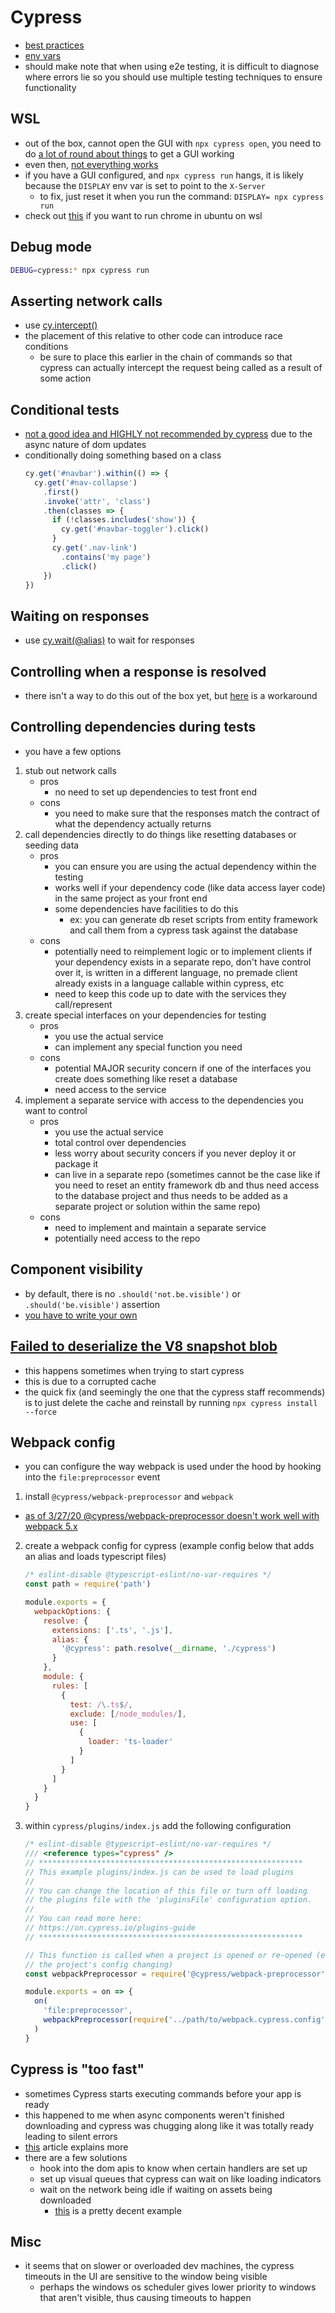 # Cypress

- [best practices](https://docs.cypress.io/guides/references/best-practices.html)
- [env vars](https://docs.cypress.io/guides/guides/environment-variables.html#Option-4-env)
- should make note that when using e2e testing, it is difficult to diagnose where errors lie so you should use multiple testing techniques to ensure functionality

## WSL
- out of the box, cannot open the GUI with `npx cypress open`, you need to do [a lot of round about things](https://nickymeuleman.netlify.app/blog/gui-on-wsl2-cypress/) to get a GUI working
- even then, [not everything works](https://github.com/cypress-io/cypress/issues/15251)
- if you have a GUI configured, and `npx cypress run` hangs, it is likely because the `DISPLAY` env var is set to point to the `X-Server`
  - to fix, just reset it when you run the command: `DISPLAY= npx cypress run`
- check out [this](https://scottspence.com/2021/01/05/use-chrome-in-ubuntu-wsl/) if you want to run chrome in ubuntu on wsl

## Debug mode
```bash
DEBUG=cypress:* npx cypress run
```

## Asserting network calls
- use [cy.intercept()](https://docs.cypress.io/api/commands/intercept.html)
- the placement of this relative to other code can introduce race conditions
  - be sure to place this earlier in the chain of commands so that cypress can actually intercept the request being called as a result of some action

## Conditional tests
- [not a good idea and HIGHLY not recommended by cypress](https://docs.cypress.io/guides/core-concepts/conditional-testing) due to the async nature of dom updates
- conditionally doing something based on a class
    ```js
    cy.get('#navbar').within(() => {
      cy.get('#nav-collapse')
        .first()
        .invoke('attr', 'class')
        .then(classes => {
          if (!classes.includes('show')) {
            cy.get('#navbar-toggler').click()
          }
          cy.get('.nav-link')
            .contains('my page')
            .click()
        })
    })
    ```

## Waiting on responses
- use [cy.wait(@alias)](https://docs.cypress.io/api/commands/wait.html) to wait for responses

## Controlling when a response is resolved
- there isn't a way to do this out of the box yet, but [here](https://github.com/cypress-io/cypress/issues/3514) is a workaround

## Controlling dependencies during tests
- you have a few options
1. stub out network calls
   - pros
     - no need to set up dependencies to test front end
   - cons 
     - you need to make sure that the responses match the contract of what the dependency actually returns
2. call dependencies directly to do things like resetting databases or seeding data
   - pros
     - you can ensure you are using the actual dependency within the testing
     - works well if your dependency code (like data access layer code) in the same project as your front end
     - some dependencies have facilities to do this
       - ex: you can generate db reset scripts from entity framework and call them from a cypress task against the database
   - cons
     - potentially need to reimplement logic or to implement clients if your dependency exists in a separate repo, don't have control over it, is written in a different language, no premade client already exists in a language callable within cypress, etc
     - need to keep this code up to date with the services they call/represent
3. create special interfaces on your dependencies for testing
   - pros
     - you use the actual service
     - can implement any special function you need
   - cons
     - potential MAJOR security concern if one of the interfaces you create does something like reset a database
     - need access to the service
4. implement a separate service with access to the dependencies you want to control
   - pros
     - you use the actual service
     - total control over dependencies
     - less worry about security concers if you never deploy it or package it
     - can live in a separate repo (sometimes cannot be the case like if you need to reset an entity framework db and thus need access to the database project and thus needs to be added as a separate project or solution within the same repo)
   - cons
     - need to implement and maintain a separate service
     - potentially need access to the repo

## Component visibility
- by default, there is no `.should('not.be.visible')` or `.should('be.visible')` assertion
- [you have to write your own](https://github.com/cypress-io/cypress/issues/877)

## [Failed to deserialize the V8 snapshot blob](https://github.com/cypress-io/cypress/issues/5440)
- this happens sometimes when trying to start cypress
- this is due to a corrupted cache
- the quick fix (and seemingly the one that the cypress staff recommends) is to just delete the cache and reinstall by running `npx cypress install --force`

## Webpack config
- you can configure the way webpack is used under the hood by hooking into the `file:preprocessor` event
1. install `@cypress/webpack-preprocessor` and `webpack`
  - [as of 3/27/20 @cypress/webpack-preprocessor doesn't work well with webpack 5.x](https://github.com/cypress-io/cypress/issues/15447)
2. create a webpack config for cypress (example config below that adds an alias and loads typescript files)
    ```js
    /* eslint-disable @typescript-eslint/no-var-requires */
    const path = require('path')

    module.exports = {
      webpackOptions: {
        resolve: {
          extensions: ['.ts', '.js'],
          alias: {
            '@cypress': path.resolve(__dirname, './cypress')
          }
        },
        module: {
          rules: [
            {
              test: /\.ts$/,
              exclude: [/node_modules/],
              use: [
                {
                  loader: 'ts-loader'
                }
              ]
            }
          ]
        }
      }
    }
    ```
3. within `cypress/plugins/index.js` add the following configuration
    ```js
    /* eslint-disable @typescript-eslint/no-var-requires */
    /// <reference types="cypress" />
    // ***********************************************************
    // This example plugins/index.js can be used to load plugins
    //
    // You can change the location of this file or turn off loading
    // the plugins file with the 'pluginsFile' configuration option.
    //
    // You can read more here:
    // https://on.cypress.io/plugins-guide
    // ***********************************************************

    // This function is called when a project is opened or re-opened (e.g. due to
    // the project's config changing)
    const webpackPreprocessor = require('@cypress/webpack-preprocessor')

    module.exports = on => {
      on(
        'file:preprocessor',
        webpackPreprocessor(require('../path/to/webpack.cypress.config'))
      )
    }
    ```

## Cypress is "too fast"
- sometimes Cypress starts executing commands before your app is ready
- this happened to me when async components weren't finished downloading and cypress was chugging along like it was totally ready leading to silent errors
- [this](https://www.cypress.io/blog/2018/02/05/when-can-the-test-start/) article explains more
- there are a few solutions
  - hook into the dom apis to know when certain handlers are set up
  - set up visual queues that cypress can wait on like loading indicators
  - wait on the network being idle if waiting on assets being downloaded
    - [this](https://github.com/cypress-io/cypress/issues/1773#issuecomment-813812612) is a pretty decent example

## Misc
- it seems that on slower or overloaded dev machines, the cypress timeouts in the UI are sensitive to the window being visible
  - perhaps the windows os scheduler gives lower priority to windows that aren't visible, thus causing timeouts to happen